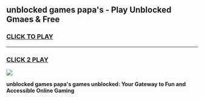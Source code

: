 
## unblocked games papa's - Play Unblocked Gmaes & Free
<h3>
<a href="https://premium.freeplayer.one?title=unblocked_games_papa's&ref=20F">CLICK TO PLAY</a></h3>
<hr>

<h3>
<a href="https://premium.freeplayer.one?title=unblocked_games_papa's&ref=20F">CLICK 2 PLAY</a>
  
</h3>

<a href="https://premium.freeplayer.one?title=unblocked_games_papa's&ref=20F/"><img src="https://clearcache.store/games.png"></a>


**unblocked games papa's games unblocked: Your Gateway to Fun and Accessible Online Gaming**
